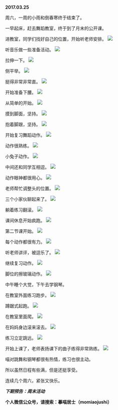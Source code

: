 
          
**2017.03.25**

周六，一周的小雨和倒春寒终于结束了。

一早起床，赶去舞蹈教室，终于到了月末的公开课。

进教室，同学们找好自己的位置，开始听老师安排。
![](https://pic3.zhimg.com/v2-2e4149a44437679864840d4c2fcc414c.jpg)


听音乐做一些准备活动。
![](https://pic3.zhimg.com/v2-cd81b4d3efbc1109504b55e7f8d170d5.jpg)


拉伸一下。
![](https://pic3.zhimg.com/v2-e7d65b466f4447aa2b852ee05ed7f78e.jpg)


侧平举。
![](https://pic4.zhimg.com/v2-3441c3624fb0cb012ad84f22b99a5e5f.jpg)


挺得非常非常直。
![](https://pic1.zhimg.com/v2-41c2526409651925f3da2cf2887d8d91.jpg)


开始准备下腰。
![](https://pic2.zhimg.com/v2-4cbd147e1a1a2c859c417d8830ff1acb.jpg)


从简单的开始。
![](https://pic4.zhimg.com/v2-ea79d163be44b8fbcb3a15b5027b6b6e.jpg)


摸到脚面，坚持。
![](https://pic2.zhimg.com/v2-1673e89efebaa7bcab3040cc890f326c.jpg)


抱着脚跟，坚持。
![](https://pic1.zhimg.com/v2-7a34d5f6cc757f4e05cedaeab1559b74.jpg)


开始复习舞蹈动作。
![](https://pic4.zhimg.com/v2-1891b788d3c4826ff23ffb45e668d09e.jpg)


动作很熟练。
![](https://pic4.zhimg.com/v2-d09f968505513cb7ada048d55dd4a34e.jpg)


小兔子动作。
![](https://pic1.zhimg.com/v2-431d01597f1743c8ab75fda56132ea85.jpg)


中间还和同学互相逗。
![](https://pic3.zhimg.com/v2-6edf95a92f4fb0684d0c36f6b136a9bd.jpg)


动作眼神都很用心。
![](https://pic3.zhimg.com/v2-3377df9f80189092f1319cfd053f5e6e.jpg)


老师帮忙调整头的位置。
![](https://pic4.zhimg.com/v2-0fb37c6927bc43f44fdbd63013c1f0b7.jpg)


三个小家伙聊起来了。
![](https://pic1.zhimg.com/v2-7597b744930407205577af9228251bc2.jpg)


躺着练习翻滚。
![](https://pic1.zhimg.com/v2-7a20d8c01be02d0449b83d4161c57660.jpg)


课间休息开始疯跑。
![](https://pic1.zhimg.com/v2-d8527d85a4a90d2c321e1f115ac82fbb.jpg)


第二节课开始。
![](https://pic2.zhimg.com/v2-ee4dc2a59fb13b368f19cb4489fe943d.jpg)


每个动作都很有力。
![](https://pic4.zhimg.com/v2-6650ea0e10b38596a097727e809d26ff.jpg)


听老师讲评，被逗乐了。
![](https://pic4.zhimg.com/v2-374067b750c180646ce8208d99002f81.jpg)


继续复习动作。
![](https://pic2.zhimg.com/v2-9a86d032127abcd31f8ea4eb9fa936af.jpg)


脚位的擦玻璃动作。
![](https://pic1.zhimg.com/v2-6a638df75761296cb029cc6c0577a1a4.jpg)


中午睡个大觉，下午去学钢琴。

在教室外面练习跑步。
![](https://pic3.zhimg.com/v2-14ba2d81bb1b38790270ac53af9b64ad.jpg)


蹲踞式起跑。
![](https://pic4.zhimg.com/v2-c489c3442553b4b02a33a14856276ee3.jpg)


在教室里面爬。
![](https://pic1.zhimg.com/v2-96629dd5d74485d24f366759408c8a94.jpg)


在妈妈身边滚来滚去。
![](https://pic3.zhimg.com/v2-30f5ae84ee00c092bd087f83d5d720c8.jpg)


练习立定跳远。
![](https://pic3.zhimg.com/v2-3f4dfdca343a6a969d2c0adf1bd6a3a0.jpg)


开始上课了，老师表扬课下的曲子练得非常熟练。
![](https://pic1.zhimg.com/v2-190e00d46b83f17ccdf06df466225a0a.jpg)


喵对跳舞和钢琴都很有热情，练习也很主动。

所以虽然日程有些满，但是还挺享受。

连续几个周六，紧张又快乐。


***下期预告：周末活动***


**个人微信公众号，请搜索：摹喵居士（momiaojushi）**

        